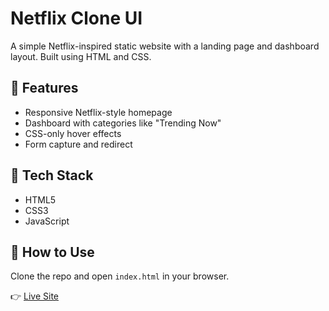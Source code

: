 # Netflix Clone UI

A simple Netflix-inspired static website with a landing page and dashboard layout. Built using HTML and CSS.

## 🌟 Features
- Responsive Netflix-style homepage
- Dashboard with categories like "Trending Now"
- CSS-only hover effects
- Form capture and redirect

## 🧰 Tech Stack

- HTML5
- CSS3
- JavaScript 

## 📁 How to Use
Clone the repo and open `index.html` in your browser.

👉 [Live Site](https://emily-64.github.io/Netflix-Clone-UI/)
